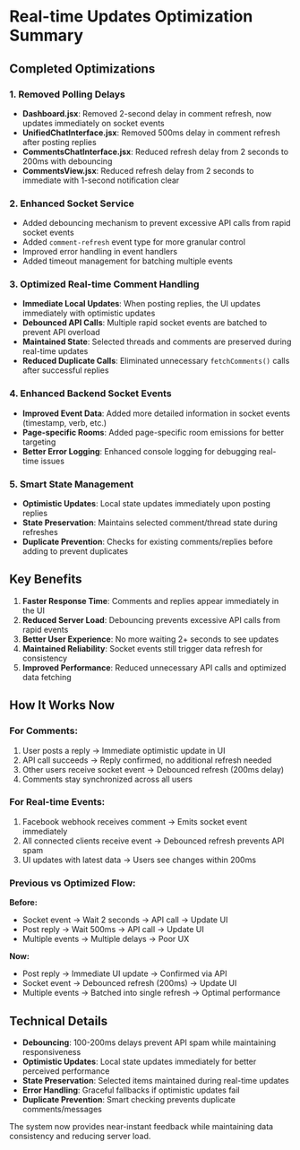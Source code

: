 # Real-time Updates Optimization Summary

## Completed Optimizations

### 1. **Removed Polling Delays**
- **Dashboard.jsx**: Removed 2-second delay in comment refresh, now updates immediately on socket events
- **UnifiedChatInterface.jsx**: Removed 500ms delay in comment refresh after posting replies
- **CommentsChatInterface.jsx**: Reduced refresh delay from 2 seconds to 200ms with debouncing
- **CommentsView.jsx**: Reduced refresh delay from 2 seconds to immediate with 1-second notification clear

### 2. **Enhanced Socket Service**
- Added debouncing mechanism to prevent excessive API calls from rapid socket events
- Added `comment-refresh` event type for more granular control
- Improved error handling in event handlers
- Added timeout management for batching multiple events

### 3. **Optimized Real-time Comment Handling**
- **Immediate Local Updates**: When posting replies, the UI updates immediately with optimistic updates
- **Debounced API Calls**: Multiple rapid socket events are batched to prevent API overload
- **Maintained State**: Selected threads and comments are preserved during real-time updates
- **Reduced Duplicate Calls**: Eliminated unnecessary `fetchComments()` calls after successful replies

### 4. **Enhanced Backend Socket Events**
- **Improved Event Data**: Added more detailed information in socket events (timestamp, verb, etc.)
- **Page-specific Rooms**: Added page-specific room emissions for better targeting
- **Better Error Logging**: Enhanced console logging for debugging real-time issues

### 5. **Smart State Management**
- **Optimistic Updates**: Local state updates immediately upon posting replies
- **State Preservation**: Maintains selected comment/thread state during refreshes
- **Duplicate Prevention**: Checks for existing comments/replies before adding to prevent duplicates

## Key Benefits

1. **Faster Response Time**: Comments and replies appear immediately in the UI
2. **Reduced Server Load**: Debouncing prevents excessive API calls from rapid events
3. **Better User Experience**: No more waiting 2+ seconds to see updates
4. **Maintained Reliability**: Socket events still trigger data refresh for consistency
5. **Improved Performance**: Reduced unnecessary API calls and optimized data fetching

## How It Works Now

### For Comments:
1. User posts a reply → Immediate optimistic update in UI
2. API call succeeds → Reply confirmed, no additional refresh needed
3. Other users receive socket event → Debounced refresh (200ms delay)
4. Comments stay synchronized across all users

### For Real-time Events:
1. Facebook webhook receives comment → Emits socket event immediately
2. All connected clients receive event → Debounced refresh prevents API spam
3. UI updates with latest data → Users see changes within 200ms

### Previous vs Optimized Flow:

**Before:**
- Socket event → Wait 2 seconds → API call → Update UI
- Post reply → Wait 500ms → API call → Update UI
- Multiple events → Multiple delays → Poor UX

**Now:**
- Post reply → Immediate UI update → Confirmed via API
- Socket event → Debounced refresh (200ms) → Update UI
- Multiple events → Batched into single refresh → Optimal performance

## Technical Details

- **Debouncing**: 100-200ms delays prevent API spam while maintaining responsiveness
- **Optimistic Updates**: Local state updates immediately for better perceived performance  
- **State Preservation**: Selected items maintained during real-time updates
- **Error Handling**: Graceful fallbacks if optimistic updates fail
- **Duplicate Prevention**: Smart checking prevents duplicate comments/messages

The system now provides near-instant feedback while maintaining data consistency and reducing server load.
